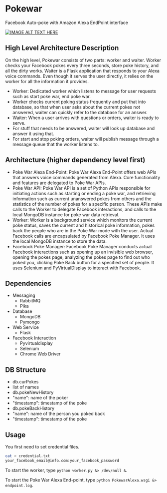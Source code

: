 # Pokewar
Facebook Auto-poke with Amazon Alexa EndPoint interface

[![IMAGE ALT TEXT HERE](https://img.youtube.com/vi/DmTo0qMnWnw/0.jpg)](https://www.youtube.com/watch?v=DmTo0qMnWnw)

## High Level Architecture Description
On the high level, Pokewar consists of two parts: worker and waiter. Worker checks your Facebook pokes every three seconds, store poke history, and all the dirty works. Waiter is a Flask application that responds to your Alexa voice commands. Even though it serves the user directly, it relies on the worker for all the information it provides.

- Worker: Dedicated worker which listens to message for user requests such as start poke war, end poke war.
 - Worker checks current poking status frequently and put that into database, so that when user asks about the current pokes not answered, waiter can quickly refer to the database for an answer.
- Waiter: When a user arrives with questions or orders, waiter is ready to serve.
 - For stuff that needs to be answered, waiter will look up database and answer it using that.
 - For start and stop poking orders, waiter will publish message through a message queue that the worker listens to.

## Architecture (higher dependency level first)
- Poke War Alexa End-Point: Poke War Alexa End-Point offers web APIs that answers voice commands generated from Alexa. Core functionality and features are delegated to Poke War APIs.
- Poke War API: Poke War API is a set of Python APIs responsible for initiating actions such as starting or ending a poke war, and retrieving information such as current unanswered pokes from others and the statistics of the number of pokes for a specific person. These APIs make calls to the Worker to delegate Facebook interactions, and calls to the local MongoDB instance for poke war data retrieval.
- Worker: Worker is a background service which monitors the current poke status, saves the current and historical poke information, pokes back the people who are in the Poke War mode with the user. Actual Facebook calls are encapsulated by Facebook Poke Manager. It uses the local MongoDB instance to store the data.
- Facebook Poke Manager: Facebook Poke Manager conducts actual Facebook interactions such as opening up an invisible web browser, opening the pokes page, analyzing the pokes page to find out who poked you, clicking Poke Back button for a specified set of people. It uses Selenium and PyVirtualDisplay to interact with Facebook.

## Dependencies
* Messaging
    * RabbitMQ
    * Pika
* Database
    * MongoDB
    * Pymongo
* Web Service
    * Flask
* Facebook Interaction
    * Pyvirtualdisplay
    * Selenium
    * Chrome Web Driver

## DB Structure
- db.curPokes
 - list of names
- db.pokeNewHistory
 - "name": name of the poker
 - "timestamp": timestamp of the poke
- db.pokeBackHistory
 - "name": name of the person you poked back
 - "timestamp": timestamp of the poke

## Usage
You first need to set credential files.
~~~bash
cat > credential.txt
your_facebook_email@info.com:your_facebook_password
~~~

To start the worker, type `python worker.py &> /dev/null &`.

To start the Poke War Alexa End-point, type `python PokewarAlexa.wsgi &> endpoint.log`.
